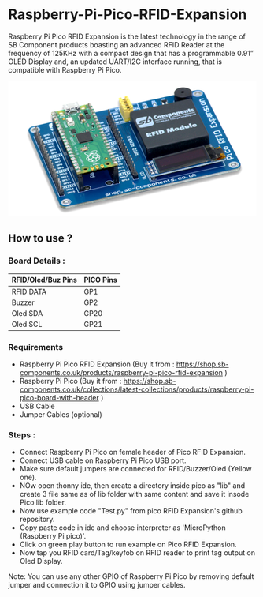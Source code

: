 # Raspberry-Pi-Pico-RFID-Expansion

Raspberry Pi Pico RFID Expansion is the latest technology in the range of SB Component products boasting an advanced RFID Reader at the frequency of 125KHz with a compact design that has a programmable 0.91” OLED Display and, an updated UART/I2C interface running, that is compatible with Raspberry Pi Pico.

<img src="product-pic.png" />

## How to use ?

### Board Details :

| RFID/Oled/Buz Pins |PICO Pins |
| -------------      | -----    |
| RFID DATA          | GP1      |
| Buzzer             | GP2      |
| Oled SDA           | GP20     |
| Oled SCL           | GP21     |


### Requirements

* Raspberry Pi Pico RFID Expansion (Buy it from : https://shop.sb-components.co.uk/products/raspberry-pi-pico-rfid-expansion )
* Raspberry Pi Pico (Buy it from : https://shop.sb-components.co.uk/collections/latest-collections/products/raspberry-pi-pico-board-with-header  )
* USB Cable
* Jumper Cables (optional)

### Steps :

* Connect Raspberry Pi Pico on female header of Pico RFID Expansion.
* Connect USB cable on Raspberry Pi Pico USB port.
* Make sure default jumpers are connected for RFID/Buzzer/Oled (Yellow one).
* NOw open thonny ide, then create a directory inside pico as "lib" and create 3 file same as of lib folder with same content and save it insode Pico lib folder.
* Now use example code "Test.py" from pico RFID Expansion's github repository.
* Copy paste code in ide and choose interpreter as 'MicroPython (Raspberry Pi pico)'.
* Click on green play button to run example on Pico RFID Expansion.
* Now tap you RFID card/Tag/keyfob on RFID reader to print tag output on Oled Display.

Note: You can use any other GPIO of Raspberry Pi Pico by removing default jumper and connection it to GPIO using jumper cables. 

